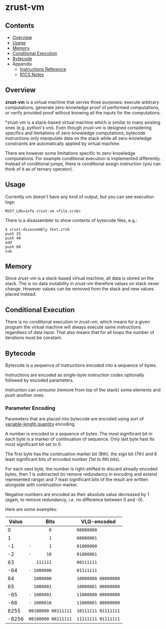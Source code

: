 # zrust-vm

## Contents

- [Overview](#Overview)
- [Usage](#Usage)
- [Memory](#Memory)
- [Conditional Execution](#Conditional-Execution)
- [Bytecode](#Bytecode)
- Appendix
    - [Instructions Reference](doc/instructions.md)
    - [R1CS Notes](doc/r1cs.md)

## Overview

**zrust-vm** is a virtual machine that serves three purposes:
execute arbitrary computations,
generate zero-knowledge proof of performed computations,
or verify provided proof without knowing all the inputs for the computations.

*zrust-vm is a stack-based virtual machine which is similar to many existing ones (e.g. python's vm).
Even though *zrust-vm* is designed considering specifics and limitations of zero-knowledge computations,
bytecode instructions only manipulate data on the stack while
all zero-knowledge constraints are automatically applied by virtual machine. 

There are however some limitations specific to zero-knowledge computations.
For example conditional execution is implemented differently.
Instead of conditional jumps, there is conditional assign instruction (you can think of it as of ternary operator).


## Usage

Currently vm doesn't have any kind of output, but you can see execution logs:

    RUST_LOG=info zrust-vm <file.zrsb>
    
There is a disassembler to show contents of bytecode files, e.g.:

    $ zrust-disassembly test.zrsb
    push 25
    push 49
    add
    push 60
    sub

## Memory

Since *zrust-vm* is a stack-based virtual machine, all data is stored on the stack.
The is no data mutability in *zrust-vm* therefore values on stack never change.
However values can be removed from the stack and new values placed instead.

## Conditional Execution

There is no conditional execution in *zrust-vm*, which means for a given program
the virtual machine will always execute same instructions regardless of data input.
That also means that for all loops the number of iterations must be constant. 

## Bytecode

Bytecode is a sequence of instructions encoded into a sequence of bytes.

Instructions are encoded as single-byte instruction codes optionally followed by encoded parameters.

Instruction can *consume* (remove from top of the stack) some elements and *push* another ones.

### Parameter Encoding

Parameters that are placed into bytecode are encoded using sort of
[variable-length quantity](https://en.wikipedia.org/wiki/Variable-length_quantity) encoding.

A number is encoded to a sequence of bytes. The most significant bit in each byte is a marker of
continuation of sequence. Only last byte hast its most significant bit set to 0.

The first byte has the continuation marker bit (8th), the sign bit (7th)
and 6 least significant bits of encoded number (1st to 6th bits).

For each next byte, the number is right-shifted to discard already encoded bytes,
then 1 is subtracted (to remove redundancy in encoding and extend represented range)
and 7 least significant bits of the result are written alongside with continuation marker.

Negative numbers are encoded as their absolute value decreased by 1
(again, to remove redundancy, i.e. no difference between 0 and -0).

Here are some examples:

| Value | Bits        | VLQ-encoded |
|-------|-------------|-------------|
| 0     | `        0` | `00000000`
| 1     | `        1` | `00000001`
| -1    | `-       1` | `01000000`
| -2    | `-      10` | `01000001`
| 63    | `   111111` | `00111111`
| -64   | `- 1000000` | `01111111`
| 64    | `  1000000` | `10000000 00000000`
| 65    | `  1000001` | `10000001 00000000`
| -65   | `- 1000001` | `11000000 00000000`
| -66   | `- 1000010` | `11000001 00000000`
| 8255  | `00100000 00111111` | `10111111 01111111`
| -8256 | `00100000 00111111` | `11111111 01111111`
